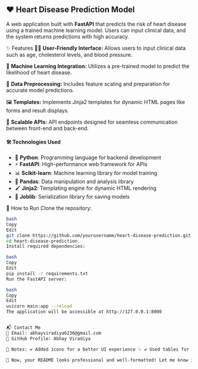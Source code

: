 
## ❤️ Heart Disease Prediction Model

A web application built with **FastAPI** that predicts the risk of heart disease using a trained machine learning model. 
Users can input clinical data, and the system returns predictions with high accuracy.​

✨ Features
🧑‍⚕️ **User-Friendly Interface:** Allows users to input clinical data such as age, cholesterol levels, and blood pressure.

🤖 **Machine Learning Integration:** Utilizes a pre-trained model to predict the likelihood of heart disease.

🔄 **Data Preprocessing:** Includes feature scaling and preparation for accurate model predictions.

🖼️ **Templates:** Implements Jinja2 templates for dynamic HTML pages like forms and result displays.

🔌 **Scalable APIs:** API endpoints designed for seamless communication between front-end and back-end.​

#### 🛠️ **Technologies Used**

- 🐍 **Python**: Programming language for backend development  
- ⚡ **FastAPI**: High-performance web framework for APIs  
- 📊 **Scikit-learn**: Machine learning library for model training  
- 🧮 **Pandas**: Data manipulation and analysis library  
- 🖌️ **Jinja2**: Templating engine for dynamic HTML rendering  
- 💾 **Joblib**: Serialization library for saving models

🚀 How to Run
Clone the repository:
```sh
bash
Copy
Edit
git clone https://github.com/yourusername/heart-disease-prediction.git
cd heart-disease-prediction
Install required dependencies:

bash
Copy
Edit
pip install -r requirements.txt
Run the FastAPI server:

bash
Copy
Edit
uvicorn main:app --reload
The application will be accessible at http://127.0.0.1:8000​


📬 Contact Me
📧 Email: abhayviradiya6236@gmail.com
🔗 GitHub Profile: Abhay Viradiya

🎯 Notes: ✔️ Added icons for a better UI experience ✨ ✔️ Used tables for API endpoints 📊 ✔️ Structured sections properly for better readability

🚀 Now, your README looks professional and well-formatted! Let me know if you need any changes. 😊
